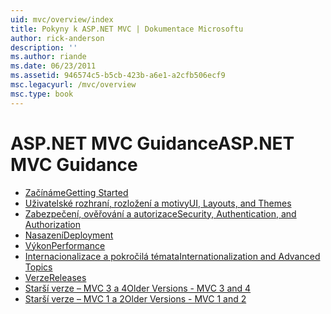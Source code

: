 ```yaml
---
uid: mvc/overview/index
title: Pokyny k ASP.NET MVC | Dokumentace Microsoftu
author: rick-anderson
description: ''
ms.author: riande
ms.date: 06/23/2011
ms.assetid: 946574c5-b5cb-423b-a6e1-a2cfb506ecf9
msc.legacyurl: /mvc/overview
msc.type: book
---
```

<a name="aspnet-mvc-guidance"></a><span data-ttu-id="3f533-102">ASP.NET MVC Guidance</span><span class="sxs-lookup"><span data-stu-id="3f533-102">ASP.NET MVC Guidance</span></span>
====================
- [<span data-ttu-id="3f533-103">Začínáme</span><span class="sxs-lookup"><span data-stu-id="3f533-103">Getting Started</span></span>](getting-started/index.md)
- [<span data-ttu-id="3f533-104">Uživatelské rozhraní, rozložení a motivy</span><span class="sxs-lookup"><span data-stu-id="3f533-104">UI, Layouts, and Themes</span></span>](views/index.md)
- [<span data-ttu-id="3f533-105">Zabezpečení, ověřování a autorizace</span><span class="sxs-lookup"><span data-stu-id="3f533-105">Security, Authentication, and Authorization</span></span>](security/index.md)
- [<span data-ttu-id="3f533-106">Nasazení</span><span class="sxs-lookup"><span data-stu-id="3f533-106">Deployment</span></span>](deployment/index.md)
- [<span data-ttu-id="3f533-107">Výkon</span><span class="sxs-lookup"><span data-stu-id="3f533-107">Performance</span></span>](performance/index.md)
- [<span data-ttu-id="3f533-108">Internacionalizace a pokročilá témata</span><span class="sxs-lookup"><span data-stu-id="3f533-108">Internationalization and Advanced Topics</span></span>](advanced/index.md)
- [<span data-ttu-id="3f533-109">Verze</span><span class="sxs-lookup"><span data-stu-id="3f533-109">Releases</span></span>](releases/index.md)
- [<span data-ttu-id="3f533-110">Starší verze – MVC 3 a 4</span><span class="sxs-lookup"><span data-stu-id="3f533-110">Older Versions - MVC 3 and 4</span></span>](older-versions/index.md)
- [<span data-ttu-id="3f533-111">Starší verze – MVC 1 a 2</span><span class="sxs-lookup"><span data-stu-id="3f533-111">Older Versions - MVC 1 and 2</span></span>](older-versions-1/index.md)
